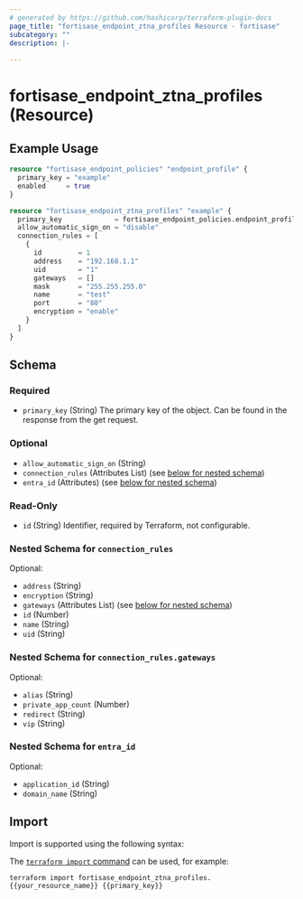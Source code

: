 ```yaml
---
# generated by https://github.com/hashicorp/terraform-plugin-docs
page_title: "fortisase_endpoint_ztna_profiles Resource - fortisase"
subcategory: ""
description: |-
  
---
```


# fortisase_endpoint_ztna_profiles (Resource)



## Example Usage

```terraform
resource "fortisase_endpoint_policies" "endpoint_profile" {
  primary_key = "example"
  enabled     = true
}

resource "fortisase_endpoint_ztna_profiles" "example" {
  primary_key             = fortisase_endpoint_policies.endpoint_profile.primary_key
  allow_automatic_sign_on = "disable"
  connection_rules = [
    {
      id         = 1
      address    = "192.168.1.1"
      uid        = "1"
      gateways   = []
      mask       = "255.255.255.0"
      name       = "test"
      port       = "80"
      encryption = "enable"
    }
  ]
}
```

<!-- schema generated by tfplugindocs -->
## Schema

### Required

- `primary_key` (String) The primary key of the object. Can be found in the response from the get request.

### Optional

- `allow_automatic_sign_on` (String)
- `connection_rules` (Attributes List) (see [below for nested schema](#nestedatt--connection_rules))
- `entra_id` (Attributes) (see [below for nested schema](#nestedatt--entra_id))

### Read-Only

- `id` (String) Identifier, required by Terraform, not configurable.

<a id="nestedatt--connection_rules"></a>
### Nested Schema for `connection_rules`

Optional:

- `address` (String)
- `encryption` (String)
- `gateways` (Attributes List) (see [below for nested schema](#nestedatt--connection_rules--gateways))
- `id` (Number)
- `name` (String)
- `uid` (String)

<a id="nestedatt--connection_rules--gateways"></a>
### Nested Schema for `connection_rules.gateways`

Optional:

- `alias` (String)
- `private_app_count` (Number)
- `redirect` (String)
- `vip` (String)



<a id="nestedatt--entra_id"></a>
### Nested Schema for `entra_id`

Optional:

- `application_id` (String)
- `domain_name` (String)

## Import

Import is supported using the following syntax:

The [`terraform import` command](https://developer.hashicorp.com/terraform/cli/commands/import) can be used, for example:

```shell
terraform import fortisase_endpoint_ztna_profiles.{{your_resource_name}} {{primary_key}}
```
